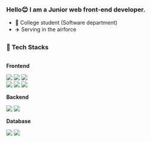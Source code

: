 ### Hello😊 I am a Junior web front-end developer.

- 🏫 College student (Software department)
- ✈️ Serving in the airforce

### 🔨 Tech Stacks 
<div style="display:flex; flex-direction:column; align-items:flex-start;">
    <!-- Frontend -->
    <p><strong>Frontend</strong></p>
    <div>
      <div>
        <img src="https://img.shields.io/badge/html5-E34F26?style=flat-square&logo=html5&logoColor=white"> 
        <img src="https://img.shields.io/badge/css-1572B6?style=flat-square&logo=css3&logoColor=white"> 
        <img src="https://img.shields.io/badge/javascript-F7DF1E?style=flat-square&logo=javascript&logoColor=black">
      </div>
        <img src="https://img.shields.io/badge/tailwindcss-%2338B2AC.svg?style=flat-square&logo=tailwind-css&logoColor=white">
        <img src="https://img.shields.io/badge/React-61DAFB?style=flat-square&logo=react&logoColor=black">
        <img src="https://img.shields.io/badge/TypeScript-3178C6?style=flat-square&logo=typescript&logoColor=white">
    </div>
    <!-- Backend -->
    <p><strong>Backend</strong></p>
    <div>
        <img src="https://img.shields.io/badge/Node.js-339933?style=for-the-badge&logo=node.js&logoColor=white">
        <img src="https://img.shields.io/badge/express.js-%23404d59?style=for-the-badge&logo=express&logoColor=white"> 
    </div>
    <!-- Database -->
    <p><strong>Database</strong></p>
    <div>
        <img src="https://img.shields.io/badge/MongoDB-%234ea94b.svg?style=for-the-badge&logo=mongodb&logoColor=white"> 
        <img src="https://img.shields.io/badge/mysql-4479A1?style=for-the-badge&logo=mysql&logoColor=white"> 
    </div>
</div><br>
</div>
